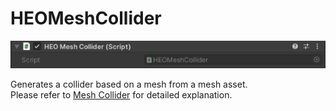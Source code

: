 # HEOMeshCollider
![](img/HEOMeshCollider.jpg)

Generates a collider based on a mesh from a mesh asset. <br>
Please refer to [Mesh Collider](../heoexporter/he_MeshCollider.md) for detailed explanation.